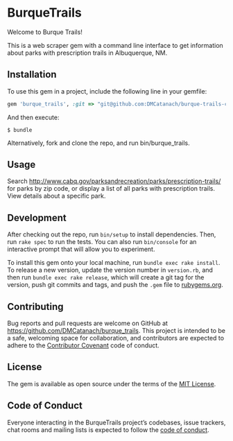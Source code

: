 # BurqueTrails

Welcome to Burque Trails! 

This is a web scraper gem with a command line interface to get information about parks with prescription trails in Albuquerque, NM. 

## Installation

To use this gem in a project, include the following line in your gemfile: 

```ruby
gem 'burque_trails', :git => "git@github.com:DMCatanach/burque-trails-cli-app.git"
```

And then execute:

    $ bundle

Alternatively, fork and clone the repo, and run bin/burque_trails. 

## Usage

Search http://www.cabq.gov/parksandrecreation/parks/prescription-trails/ for parks by zip code, or display a list of all parks with prescription trails. View details about a specific park. 

## Development

After checking out the repo, run `bin/setup` to install dependencies. Then, run `rake spec` to run the tests. You can also run `bin/console` for an interactive prompt that will allow you to experiment.

To install this gem onto your local machine, run `bundle exec rake install`. To release a new version, update the version number in `version.rb`, and then run `bundle exec rake release`, which will create a git tag for the version, push git commits and tags, and push the `.gem` file to [rubygems.org](https://rubygems.org).

## Contributing

Bug reports and pull requests are welcome on GitHub at https://github.com/DMCatanach/burque_trails. This project is intended to be a safe, welcoming space for collaboration, and contributors are expected to adhere to the [Contributor Covenant](http://contributor-covenant.org) code of conduct.

## License

The gem is available as open source under the terms of the [MIT License](https://opensource.org/licenses/MIT).

## Code of Conduct

Everyone interacting in the BurqueTrails project’s codebases, issue trackers, chat rooms and mailing lists is expected to follow the [code of conduct](https://github.com/DMCatanach/burque_trails/blob/master/CODE_OF_CONDUCT.md).
